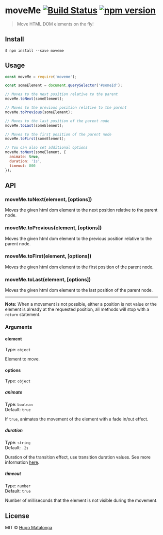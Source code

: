 # moveMe [![Build Status](https://travis-ci.org/sindresorhus/path-type.svg?branch=master)](https://travis-ci.org/hmatalonga/moveme) [![npm version](https://badge.fury.io/js/moveme.svg)](https://badge.fury.io/js/moveme)

> Move HTML DOM elements on the fly!

## Install

```
$ npm install --save moveme
```

## Usage

```js
const moveMe = require('moveme');

const someElement = document.querySelector('#someId');

// Moves to the next position relative to the parent
moveMe.toNext(someElement);

// Moves to the previous position relative to the parent
moveMe.toPrevious(someElement);

// Moves to the last position of the parent node
moveMe.toLast(someElement);

// Moves to the first position of the parent node
moveMe.toFirst(someElement);

// You can also set additional options
moveMe.toNext(someElement, {
  animate: true,
  duration: '1s',
  timeout: 800
});
```

## API

### moveMe.toNext(element, [options])

Moves the given html dom element to the next position relative to the parent node.

### moveMe.toPrevious(element, [options])

Moves the given html dom element to the previous position relative to the parent node.

### moveMe.toFirst(element, [options])

Moves the given html dom element to the first position of the parent node.

### moveMe.toLast(element, [options])

Moves the given html dom element to the last position of the parent node.

---
**Note:** When a movement is not possible, either a position is not value or the element is already at the requested position, all methods will stop with a `return` statement.

### Arguments

#### element

Type: `object`

Element to move.

#### options

Type: `object`

##### animate

Type: `boolean`<br>
Default: `true`

If `true`, animates the movement of the element with a fade in/out effect.

##### duration

Type: `string`<br>
Default: `.2s`

Duration of the transition effect, use transition duration values. See more information [here](https://developer.mozilla.org/en-US/docs/Web/CSS/transition-duration).

##### timeout

Type: `number`<br>
Default: `true`

Number of milliseconds that the element is not visible during the movement.






## License

MIT © [Hugo Matalonga](http://hmatalonga.com)
